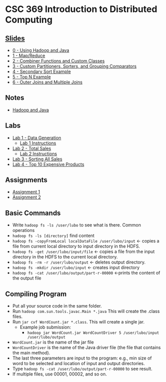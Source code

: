 # CSC 369 Introduction to Distributed Computing

## [Slides](https://drive.google.com/drive/folders/15f8oNQfrhNaNGEnIE2-QLQ7_O8go3B60)
- [0 - Using Hadoop and Java](https://docs.google.com/presentation/d/1MJ10Xl_4CI0m0sRZV7fgejnmyCAH4qWe/edit#slide=id.p3)
- [1 - Map/Reduce](https://docs.google.com/presentation/d/1CFfGHUuzZNVUfKejn_E3AVtR1p7046op/edit#slide=id.p4)
- [2 - Combiner Functions and Custom Classes](https://docs.google.com/presentation/d/1AiSMVQQLVdIh6sGOEFGy96F0YZt6Uzax/edit#slide=id.p1)
- [3 - Custom Partitioners, Sorters, and Grouping Comparators](https://docs.google.com/presentation/d/1r9gLifKq3PrpLUJ2gMmY7KM44d0iOs5d/edit#slide=id.p1)
- [4 - Secondary Sort Example](https://docs.google.com/presentation/d/1CG13YuVfVTuzRJFCazdTRs2kr2yBp03Z/edit#slide=id.p3)
- [5 - Top N Example](https://docs.google.com/presentation/d/1HfZVg7Nh81fa1gThNKIdQ_m1zmPcUFIg/edit#slide=id.p1)
- [6 - Outer Joins and Multiple Joins](https://docs.google.com/presentation/d/1yorq8VWz3FI8mJmigQXl9FDGNmwfr0vd/edit#slide=id.p1)

## Notes
- [Hadoop and Java](notes/0_HadoopJava.md)

## Labs
- [Lab 1 - Data Generation](labs/lab1/)
    - [Lab 1 Instructions](https://docs.google.com/document/d/1IZJ3BmwIFJFoxMhJ-pdHfGyYU1rzox7w/edit)
- [Lab 2 - Total Sales](labs/lab2/)
    - [Lab 2 Instructions](https://docs.google.com/document/d/1K-T44teE8fGD3-PdRWcSMnv6ewJBGX5b/edit)
- [Lab 3 - Sorting All Sales](https://docs.google.com/document/d/1ILEF63JqMABhDGTELM9VkUjAXiMnC9AN/edit)
- [Lab 4 - Top 10 Expensive Products](https://docs.google.com/document/d/1F3ElibL21zv-aZDmF0MCAoTl-26RO-hI/edit#heading=h.gjdgxs)

## Assignments
- [Assignment 1](assignments/assignment1/assignment1.pdf)
- [Assignment 2](assignments/assignment2/assignment2.pdf)

## Basic Commands
- Write `hadoop fs -ls /user/lubo` to see what is there.
Common operations
- `hadoop fs -ls [directory]` find content
- `hadoop fs -copyFromLocal localDataFile /user/lubo/input` <- copies a file from current local directory to input directory in the HDFS.
- `hadoop fs -get /user/lubo/input/file` <- copies a file from the input directory in the HDFS to the current local directory.
- `hadoop fs -rm -r /user/lubo/output` <- deletes output directory. 
- `hadoop fs -mkdir /user/lubo/input` <- creates input directory
- `hadoop fs -cat /user/lubo/output/part-r-00000` <-prints the content of the output file

## Compiling Program
- Put all your source code in the same folder.
- Run `hadoop com.sun.tools.javac.Main *.java` This will create the .class files.
- Run `jar cvf WordCount.jar *.class`. This will create a single jar.
    - Example job submission:
        - `hadoop jar WordCount.jar WordCountDriver 5 /user/lubo/input /user/lubo/output`
- `WordCount.jar` is the name of the jar file
- `WordCountDriver` is the name of the Java driver file (the file that contains the main method).
- The last three parameters are input to the program: e.g., min size of word to be selected and location of input and output directories.
- Type `hadoop fs -cat /user/lubo/output/part-r-00000` to see result. 
- If multiple files, use 00001, 00002, and so on.
